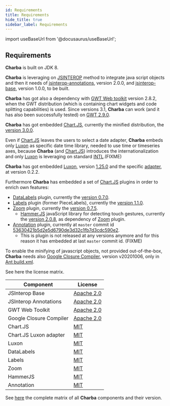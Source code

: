 ```yaml
---
id: Requirements
title: Requirements
hide_title: true
sidebar_label: Requirements
---
```

import useBaseUrl from '@docusaurus/useBaseUrl';

## Requirements

**Charba** is built on JDK 8.

**Charba** is leveraging on [JSINTEROP](http://www.gwtproject.org/doc/latest/DevGuideCodingBasicsJsInterop.html) method to integrate java script objects and then it needs of [jsinterop-annotations](https://github.com/gwtproject/gwt/tree/master/user/src/jsinterop/annotations), version 2.0.0, and [jsinterop-base](https://github.com/google/jsinterop-base), version 1.0.0, to be built.

**Charba** has got also a dependency with [GWT Web toolkit](http://www.gwtproject.org/) version 2.8.2, when the GWT distribution (which is containing chart widgets and code splitting capabilities) is used. Since versions 3.1, **Charba** can work (and it has also been successfully tested) on [GWT 2.9.0](http://www.gwtproject.org/release-notes.html#Release_Notes_2_9_0).

**Charba** has got embedded [Chart.JS](http://www.chartjs.org/), currently the minified distribution, the [version 3.0.0](https://github.com/chartjs/Chart.js/releases/tag/v3.0.0).

Even if [Chart.JS](http://www.chartjs.org/) leaves the users to select a date adapter, **Charba** embeds only [Luxon](https://moment.github.io/luxon/) as specific date time library, needed to use time or timeseries axes, because **Charba** (and [Chart.JS](http://www.chartjs.org/)) introduces the internationalization and only [Luxon](https://moment.github.io/luxon/) is leveraging on standard [INTL](/).(FIXME)

**Charba** has got embedded [Luxon](https://moment.github.io/luxon/), version [1.25.0](https://github.com/moment/luxon/releases/tag/1.25.0) and the specific [adapter](https://github.com/chartjs/chartjs-adapter-luxon/releases/tag/v0.2.2), at version 0.2.2.

Furthermore **Charba** has embedded a set of [Chart.JS](http://www.chartjs.org/) plugins in order to enrich own features:

  * [DataLabels](https://github.com/chartjs/chartjs-plugin-datalabels) plugin, currently the [version 0.7.0](https://github.com/chartjs/chartjs-plugin-datalabels/releases/tag/v0.7.0).
  * [Labels](https://github.com/emn178/chartjs-plugin-labels) plugin (former PieceLabels), currently the [version 1.1.0](https://github.com/emn178/chartjs-plugin-labels/releases/tag/v1.1.0).
  * [Zoom](https://github.com/chartjs/chartjs-plugin-zoom) plugin, currently the [version 0.7.5](https://github.com/chartjs/chartjs-plugin-zoom/releases/tag/v0.7.5).
     * [Hammer.JS](https://github.com/hammerjs/hammer.js) javaScript library for detecting touch gestures, currently the [version 2.0.8](https://github.com/hammerjs/hammer.js/releases/tag/v2.0.8), as dependency of [Zoom](https://github.com/chartjs/chartjs-plugin-zoom) plugin.
  * [Annotation](https://github.com/chartjs/chartjs-plugin-annotation) plugin, currently at `master` commit id [53630421b5d2e5d6790de3d32c1fb7d3cdc590e2](https://github.com/chartjs/chartjs-plugin-annotation).
      * This is plugin is not released at any versions anymore and for this reason it has embedded at last `master` commit id.   (FIXME)

To enable the minifying of javascript objects, not provided out-of-the-box, **Charba** needs also [Google Closure Compiler](https://developers.google.com/closure/compiler/), version v20201006, only in [Ant build.xml](https://github.com/pepstock-org/Charba/blob/3.3/build.xml).

See here the license matrix.

| Component | License
| --------- | -------
| JSInterop Base | [Apache 2.0](https://www.apache.org/licenses/LICENSE-2.0)
| JSInterop Annotations | [Apache 2.0](https://www.apache.org/licenses/LICENSE-2.0)
| GWT Web Toolkit | [Apache 2.0](https://www.apache.org/licenses/LICENSE-2.0)
| Google Closure Compiler | [Apache 2.0](https://www.apache.org/licenses/LICENSE-2.0)
| Chart.JS | [MIT](https://raw.githubusercontent.com/chartjs/Chart.js/v3.0.0/LICENSE.md)
| Chart.JS Luxon adapter | [MIT](https://raw.githubusercontent.com/chartjs/chartjs-adapter-luxon/master/LICENSE.md)
| Luxon | [MIT](https://raw.githubusercontent.com/moment/luxon/master/license.md)
| DataLabels | [MIT](https://raw.githubusercontent.com/chartjs/chartjs-plugin-datalabels/v0.7.0/LICENSE.md)
| Labels | [MIT](https://raw.githubusercontent.com/emn178/chartjs-plugin-labels/v1.1.0/LICENSE.txt)
| Zoom | [MIT](https://github.com/chartjs/chartjs-plugin-zoom/blob/master/LICENSE.md)
| HammerJS | [MIT](https://github.com/hammerjs/hammer.js/blob/master/LICENSE.md)
| Annotation | [MIT](https://github.com/chartjs/chartjs-plugin-annotation/blob/master/LICENSE.md)


See [here](ComponentsMatrix) the complete matrix of all **Charba** components and their version.
